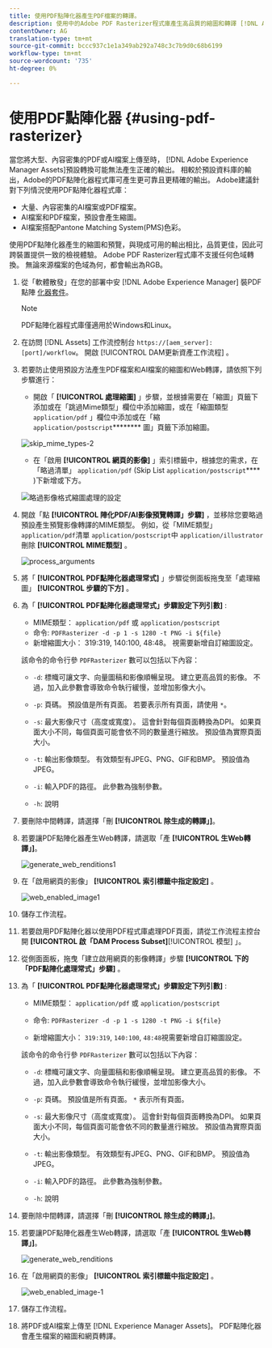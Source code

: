 ```yaml
---
title: 使用PDF點陣化器產生PDF檔案的轉譯。
description: 使用中的Adobe PDF Rasterizer程式庫產生高品質的縮圖和轉譯 [!DNL Adobe Experience Manager]。
contentOwner: AG
translation-type: tm+mt
source-git-commit: bccc937c1e1a349ab292a748c3c7b9d0c68b6199
workflow-type: tm+mt
source-wordcount: '735'
ht-degree: 0%

---
```



# 使用PDF點陣化器 {#using-pdf-rasterizer}

當您將大型、內容密集的PDF或AI檔案上傳至時， [!DNL Adobe Experience Manager Assets]預設轉換可能無法產生正確的輸出。 相較於預設資料庫的輸出，Adobe的PDF點陣化器程式庫可產生更可靠且更精確的輸出。 Adobe建議針對下列情況使用PDF點陣化器程式庫：

* 大量、內容密集的AI檔案或PDF檔案。
* AI檔案和PDF檔案，預設會產生縮圖。
* AI檔案搭配Pantone Matching System(PMS)色彩。

使用PDF點陣化器產生的縮圖和預覽，與現成可用的輸出相比，品質更佳，因此可跨裝置提供一致的檢視體驗。 Adobe PDF Rasterizer程式庫不支援任何色域轉換。 無論來源檔案的色域為何，都會輸出為RGB。

1. 從「軟體散發」在您的部署中安 [!DNL Adobe Experience Manager] 裝PDF點陣 [化器套件](https://experience.adobe.com/#/downloads/content/software-distribution/en/aem.html?package=/content/software-distribution/en/details.html/content/dam/aem/public/adobe/packages/cq640/product/assets/aem-assets-pdf-rasterizer-pkg)。

   >[!NOTE]
   >
   >PDF點陣化器程式庫僅適用於Windows和Linux。

1. 在訪問 [!DNL Assets] 工作流控制台 `https://[aem_server]:[port]/workflow`。 開啟 [!UICONTROL DAM更新資產工作流程] 。

1. 若要防止使用預設方法產生PDF檔案和AI檔案的縮圖和Web轉譯，請依照下列步驟進行：

   * 開啟「 **[!UICONTROL 處理縮圖]** 」步驟，並根據需要在「縮圖」頁籤下添加或在「跳過Mime類型」欄位中添加縮圖，或在「縮圖類型 `application/pdf` 」欄位中添加或在「縮 `application/postscript`******** 圖」頁籤下添加縮圖。

   ![skip_mime_types-2](assets/skip_mime_types-2.png)

   * 在「啟用 **[!UICONTROL 網頁的影像]** 」索引標籤中，根據您的需求，在「略過清單」 `application/pdf` (Skip List `application/postscript`**** )下新增或下方。

   ![略過影像格式縮圖處理的設定](assets/web_enabled_imageskiplist.png)

1. 開啟「點 **[!UICONTROL 陣化PDF/AI影像預覽轉譯」步驟]** ，並移除您要略過預設產生預覽影像轉譯的MIME類型。 例如，從「MIME類型」 `application/pdf`清單 `application/postscript`中 `application/illustrator` 刪除 **[!UICONTROL MIME類型]** 。

   ![process_arguments](assets/process_arguments.png)

1. 將「 **[!UICONTROL PDF點陣化器處理常式]** 」步驟從側面板拖曳至「處理縮圖」 **[!UICONTROL 步驟的下方]** 。
1. 為「 **[!UICONTROL PDF點陣化器處理常式」步驟設定下列引數]** :

   * MIME類型： `application/pdf` 或 `application/postscript`
   * 命令: `PDFRasterizer -d -p 1 -s 1280 -t PNG -i ${file}`
   * 新增縮圖大小： 319:319, 140:100, 48:48。 視需要新增自訂縮圖設定。

   該命令的命令行參 `PDFRasterizer` 數可以包括以下內容：

   * `-d`: 標幟可讓文字、向量圖稿和影像順暢呈現。 建立更高品質的影像。 不過，加入此參數會導致命令執行緩慢，並增加影像大小。

   * `-p`: 頁碼。 預設值是所有頁面。 若要表示所有頁面，請使用 `*`。

   * `-s`: 最大影像尺寸（高度或寬度）。 這會針對每個頁面轉換為DPI。 如果頁面大小不同，每個頁面可能會依不同的數量進行縮放。 預設值為實際頁面大小。

   * `-t`: 輸出影像類型。 有效類型有JPEG、PNG、GIF和BMP。 預設值為JPEG。

   * `-i`: 輸入PDF的路徑。 此參數為強制參數。

   * `-h`: 說明


1. 要刪除中間轉譯，請選擇「刪 **[!UICONTROL 除生成的轉譯」]**。

1. 若要讓PDF點陣化器產生Web轉譯，請選取「產 **[!UICONTROL 生Web轉譯」]**。

   ![generate_web_renditions1](assets/generate_web_renditions1.png)

1. 在「啟用網頁的影像」 **[!UICONTROL 索引標籤中指定設定]** 。

   ![web_enabled_image1](assets/web_enabled_image1.png)

1. 儲存工作流程。

1. 若要啟用PDF點陣化器以使用PDF程式庫處理PDF頁面，請從工作流程主控台開 **[!UICONTROL 啟「DAM Process Subset]**[!UICONTROL 模型] 」。

1. 從側面面板，拖曳「建立啟用網頁的影像轉譯」步驟 **[!UICONTROL 下的「PDF點陣化處理常式」步驟]** 。

1. 為「 **[!UICONTROL PDF點陣化器處理常式」步驟設定下列引數]** :

   * MIME類型： `application/pdf` 或 `application/postscript`

   * 命令: `PDFRasterizer -d -p 1 -s 1280 -t PNG -i ${file}`
   * 新增縮圖大小： `319:319`, `140:100`, `48:48`視需要新增自訂縮圖設定。

   該命令的命令行參 `PDFRasterizer` 數可以包括以下內容：

   * `-d`: 標幟可讓文字、向量圖稿和影像順暢呈現。 建立更高品質的影像。 不過，加入此參數會導致命令執行緩慢，並增加影像大小。

   * `-p`: 頁碼。 預設值是所有頁面。 `*` 表示所有頁面。

   * `-s`: 最大影像尺寸（高度或寬度）。 這會針對每個頁面轉換為DPI。 如果頁面大小不同，每個頁面可能會依不同的數量進行縮放。 預設值為實際頁面大小。

   * `-t`: 輸出影像類型。 有效類型有JPEG、PNG、GIF和BMP。 預設值為JPEG。

   * `-i`: 輸入PDF的路徑。 此參數為強制參數。

   * `-h`: 說明


1. 要刪除中間轉譯，請選擇「刪 **[!UICONTROL 除生成的轉譯」]**。
1. 若要讓PDF點陣化器產生Web轉譯，請選取「產 **[!UICONTROL 生Web轉譯」]**。

   ![generate_web_renditions](assets/generate_web_renditions.png)

1. 在「啟用網頁的影像」 **[!UICONTROL 索引標籤中指定設定]** 。

   ![web_enabled_image-1](assets/web_enabled_image-1.png)

1. 儲存工作流程。
1. 將PDF或AI檔案上傳至 [!DNL Experience Manager Assets]。 PDF點陣化器會產生檔案的縮圖和網頁轉譯。
